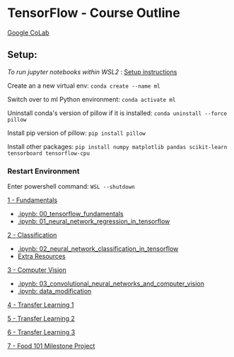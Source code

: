 # TensorFlow - Course Outline

[Google CoLab](https://colab.research.google.com/drive/)

## Setup: 

_To run jupyter notebooks within WSL2_ :
[Setup instructions](https://docs.nvidia.com/cuda/wsl-user-guide/index.html#ch02-sub03-installing-wsl2)

Create an a new virtual env: 
    `conda create --name ml`

Switch over to ml Python environment: 
    `conda activate ml`

Uninstall conda's version of pillow if it is installed: 
    `conda uninstall --force pillow`

Install pip version of pillow: 
    `pip install pillow`

Install other packages:
    `pip install numpy matplotlib pandas scikit-learn tensorboard tensorflow-cpu `

### Restart Environment
Enter powershell command: 
    `WSL --shutdown`

[1 - Fundamentals](01%20-%20Fundamentals.md)
* [.ipynb: 00_tensorflow_fundamentals](00_tensorflow_fundamentals.ipynb)
* [.ipynb: 01_neural_network_regression_in_tensorflow](01_neural_network_regression_in_tensorflow.ipynb)

[2 - Classification](02%20-%20Classification.md)
* [.ipynb: 02_neural_network_classification_in_tensorflow](02_neural_network_classification_in_tensorflow.ipynb)
* [Extra Resources](02_classification_challenge.md)

[3 - Computer Vision](03%20-%20Computer_Vision.md)
* [.ipynb: 03_convolutional_neural_networks_and_computer_vision](03_convolutional_neural_networks_and_computer_vision.ipynb)
* [.ipynb: data_modification](image_data_modification.ipynb)

[4 - Transfer Learning 1](04_transfer_learning_1.ipynb)

[5 - Transfer Learning 2](05_transfer_learning_2.ipynb)

[6 - Transfer Learning 3](06_transfer_learning_3.ipynb)

[7 - Food 101 Milestone Project](07+milestone_project_1.ipynb)